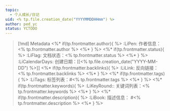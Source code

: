 ```yaml
---
topic:
  - 个人成长/日记
uid: <% tp.file.creation_date("YYYYMMDDHHmm") %>
author: ped_yc
status: YCTODO
---
```


> [!md] Metadata
> <%* if(tp.frontmatter.author){ %>
> :LiPen: 作者信息：<% tp.frontmatter.author %>
> <%* } %>
> <%* if(tp.frontmatter.status){ %>
> :LiFlag: 文档状态：<% tp.frontmatter.status %>
> <%* } %>
> :LiCalendarDays: 创建日期：[[<% tp.file.creation_date("YYYY-MM-DD") %>]]
> <%* if(tp.frontmatter.backlinks){ %>
> :LiLink: 反向链接：<% tp.frontmatter.backlinks %>
> <%* } %>
> <%* if(tp.frontmatter.tags){ %>
> :LiTags: 标签列表：#<% tp.frontmatter.tags %>
> <%* } %>
> <%* if(tp.frontmatter.keywords){ %>
> :LiKeyRound:: 关键词列表：<% tp.frontmatter.keywords %>
> <%* } %>
> <%* if(tp.frontmatter.description){ %>
> :LiBook: 描述信息： #<% tp.frontmatter.description %>
> <%* } %>

